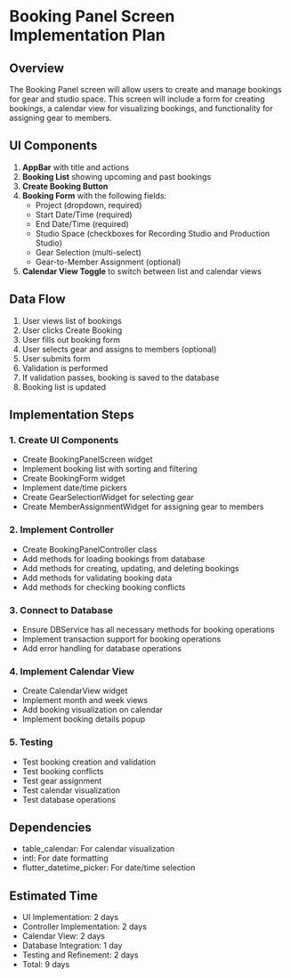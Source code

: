 # Booking Panel Screen Implementation Plan

## Overview
The Booking Panel screen will allow users to create and manage bookings for gear and studio space. This screen will include a form for creating bookings, a calendar view for visualizing bookings, and functionality for assigning gear to members.

## UI Components
1. **AppBar** with title and actions
2. **Booking List** showing upcoming and past bookings
3. **Create Booking Button**
4. **Booking Form** with the following fields:
   - Project (dropdown, required)
   - Start Date/Time (required)
   - End Date/Time (required)
   - Studio Space (checkboxes for Recording Studio and Production Studio)
   - Gear Selection (multi-select)
   - Gear-to-Member Assignment (optional)
5. **Calendar View Toggle** to switch between list and calendar views

## Data Flow
1. User views list of bookings
2. User clicks Create Booking
3. User fills out booking form
4. User selects gear and assigns to members (optional)
5. User submits form
6. Validation is performed
7. If validation passes, booking is saved to the database
8. Booking list is updated

## Implementation Steps

### 1. Create UI Components
- Create BookingPanelScreen widget
- Implement booking list with sorting and filtering
- Create BookingForm widget
- Implement date/time pickers
- Create GearSelectionWidget for selecting gear
- Create MemberAssignmentWidget for assigning gear to members

### 2. Implement Controller
- Create BookingPanelController class
- Add methods for loading bookings from database
- Add methods for creating, updating, and deleting bookings
- Add methods for validating booking data
- Add methods for checking booking conflicts

### 3. Connect to Database
- Ensure DBService has all necessary methods for booking operations
- Implement transaction support for booking operations
- Add error handling for database operations

### 4. Implement Calendar View
- Create CalendarView widget
- Implement month and week views
- Add booking visualization on calendar
- Implement booking details popup

### 5. Testing
- Test booking creation and validation
- Test booking conflicts
- Test gear assignment
- Test calendar visualization
- Test database operations

## Dependencies
- table_calendar: For calendar visualization
- intl: For date formatting
- flutter_datetime_picker: For date/time selection

## Estimated Time
- UI Implementation: 2 days
- Controller Implementation: 2 days
- Calendar View: 2 days
- Database Integration: 1 day
- Testing and Refinement: 2 days
- Total: 9 days

